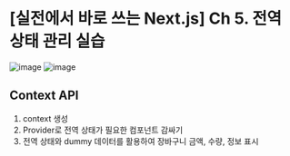 # [실전에서 바로 쓰는 Next.js] Ch 5. 전역 상태 관리 실습

![image](https://github.com/Yena-Yun/managing-global-state/assets/68722179/f337334c-d86f-4ece-9277-4d87c7271312)
![image](https://github.com/Yena-Yun/managing-global-state/assets/68722179/de766831-34ec-4b3c-8865-71e73c95dc66)

## Context API
1. context 생성
2. Provider로 전역 상태가 필요한 컴포넌트 감싸기
3. 전역 상태와 dummy 데이터를 활용하여 장바구니 금액, 수량, 정보 표시
